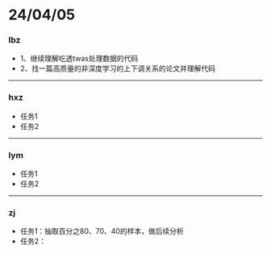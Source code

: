 # 24/04/05
### lbz
* 1、继续理解吃透twas处理数据的代码
* 2、找一篇高质量的非深度学习的上下调关系的论文并理解代码
***
### hxz
* 任务1
* 任务2
***
### lym
* 任务1
* 任务2
***
### zj
* 任务1：抽取百分之80、70、40的样本，做后续分析
* 任务2：
